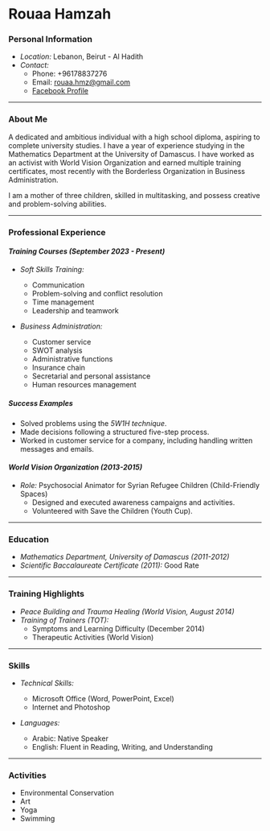 # Rouaa Hamzah

### Personal Information

- *Location:* Lebanon, Beirut - Al Hadith  
- *Contact:*  
  - Phone: +96178837276  
  - Email: <rouaa.hmz@gmail.com>  
  - [Facebook Profile](https://www.facebook.com/share/15fLEQG46Y/?mibextid=wwXIfr)

---

### About Me

A dedicated and ambitious individual with a high school diploma, aspiring to complete university studies. I have a year of experience studying in the Mathematics Department at the University of Damascus. I have worked as an activist with World Vision Organization and earned multiple training certificates, most recently with the Borderless Organization in Business Administration.  

I am a mother of three children, skilled in multitasking, and possess creative and problem-solving abilities.

---

### Professional Experience

#### *Training Courses (September 2023 - Present)*  

- *Soft Skills Training:*  
  - Communication  
  - Problem-solving and conflict resolution  
  - Time management  
  - Leadership and teamwork  

- *Business Administration:*  
  - Customer service  
  - SWOT analysis  
  - Administrative functions  
  - Insurance chain  
  - Secretarial and personal assistance  
  - Human resources management  

##### Success Examples

- Solved problems using the *5W1H technique*.  
- Made decisions following a structured five-step process.  
- Worked in customer service for a company, including handling written messages and emails.

#### *World Vision Organization (2013-2015)*  

- *Role:* Psychosocial Animator for Syrian Refugee Children (Child-Friendly Spaces)  
  - Designed and executed awareness campaigns and activities.  
  - Volunteered with Save the Children (Youth Cup).  

---

### Education

- *Mathematics Department, University of Damascus (2011-2012)*  
- *Scientific Baccalaureate Certificate (2011):* Good Rate  

---

### Training Highlights

- *Peace Building and Trauma Healing (World Vision, August 2014)*  
- *Training of Trainers (TOT):*  
  - Symptoms and Learning Difficulty (December 2014)  
  - Therapeutic Activities (World Vision)  

---

### Skills

- *Technical Skills:*  
  - Microsoft Office (Word, PowerPoint, Excel)  
  - Internet and Photoshop  

- *Languages:*  
  - Arabic: Native Speaker  
  - English: Fluent in Reading, Writing, and Understanding  

---

### Activities

- Environmental Conservation  
- Art  
- Yoga  
- Swimming
